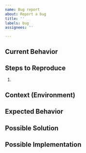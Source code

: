 ```yaml
---
name: Bug report
about: Report a bug
title: ''
labels: bug
assignees: ''

---
```


## Current Behavior


## Steps to Reproduce
1. 

## Context (Environment)


## Expected Behavior


## Possible Solution


## Possible Implementation
